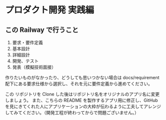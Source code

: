 # プロダクト開発 実践編

## この Railway で行うこと

1. 要求・要件定義
2. 基本設計
3. 詳細設計
4. 開発、テスト
5. 発表（模擬技術面接）

作りたいものがなかったり、どうしても思いつかない場合は docs/requirement 配下にある要求仕様から選択し、それを元に要件定義から進めてください。

この リポジトリを Clone した後はリポジトリ名をオリジナルのアプリ名に変更しましょう。
また、こちらの README を製作するアプリ用に修正し、GitHub を見にきてくれた人にアプリケーションの大枠が伝わるように工夫してアレンジしてみてください。（開発工程が終わってからで問題ございません。）
